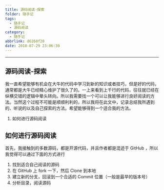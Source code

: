 ```yaml
---
title: 源码阅读-探索
folder: 随手记
tags:
  - 随手记
  - 源码阅读
category:
  - 随手记
abbrlink: d6260f20
date: 2018-07-29 23:06:39
---
```


---

<!-- more -->

## 源码阅读-探索

我一直希望能够有机会在大牛的代码中学习到新的知识或者技巧，但是好的代码，通常都是大牛已经精心维护了很久了的。一上来看到上千行的代码，往往就已经在纵横交错的逻辑中晕头转向。所以我需要找一个可以让我能够进行良好阅读的方法。当然这个过程不可能是顺顺利利的，所以我将在此文中，记录总结我所遇到的、听说的以及自己探索的方法。希望能够得到一个适合我的方法。

1.  如何进行源码阅读

## 如何进行源码阅读

首先，我接触到的多数源码，都是开源代码，并且作者都是混迹于 GitHub ，所以我觉得可以通过下面的方式进行

1.  找到适合自己阅读的源码
2.  在 GitHub 上 fork 一下，然后 Clone 到本地
3.  建立新的分支，回滚到一个合适的 Commit 位置（一般是最早的版本号）
4.  分析目录，阅读源码
